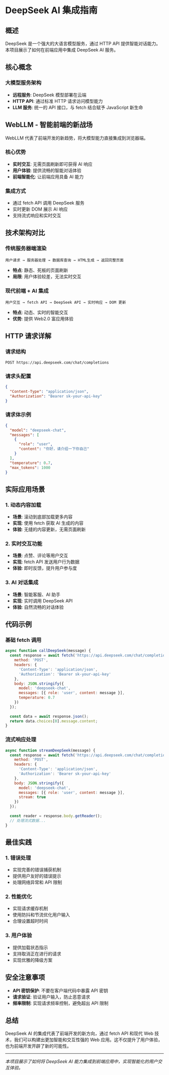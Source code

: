 # DeepSeek AI 集成指南

## 概述

DeepSeek 是一个强大的大语言模型服务，通过 HTTP API 提供智能对话能力。本项目展示了如何在前端应用中集成 DeepSeek AI 服务。

## 核心概念

### 大模型服务架构

- **远程服务**: DeepSeek 模型部署在云端
- **HTTP API**: 通过标准 HTTP 请求访问模型能力
- **LLM 服务**: 统一的 API 接口，与 fetch 结合赋予 JavaScript 新生命

## WebLLM - 智能前端的新战场

WebLLM 代表了前端开发的新趋势，将大模型能力直接集成到浏览器端。

### 核心优势

- **实时交互**: 无需页面刷新即可获得 AI 响应
- **用户体验**: 提供流畅的智能对话体验
- **前端智能化**: 让前端应用具备 AI 能力

### 集成方式

- 通过 fetch API 调用 DeepSeek 服务
- 实时更新 DOM 展示 AI 响应
- 支持流式响应和实时交互

## 技术架构对比

### 传统服务器端渲染

```
用户请求 → 服务器处理 → 数据库查询 → HTML生成 → 返回完整页面
```

- **特点**: 静态、死板的页面刷新
- **局限**: 用户体验较差，无法实时交互

### 现代前端 + AI 集成

```
用户交互 → fetch API → DeepSeek API → 实时响应 → DOM 更新
```

- **特点**: 动态、实时的智能交互
- **优势**: 提供 Web2.0 富应用体验

## HTTP 请求详解

### 请求结构

```
POST https://api.deepseek.com/chat/completions
```

### 请求头配置

```json
{
  "Content-Type": "application/json",
  "Authorization": "Bearer sk-your-api-key"
}
```

### 请求体示例

```json
{
  "model": "deepseek-chat",
  "messages": [
    {
      "role": "user",
      "content": "你好，请介绍一下你自己"
    }
  ],
  "temperature": 0.7,
  "max_tokens": 1000
}
```

## 实际应用场景

### 1. 动态内容加载

- **场景**: 滚动到底部加载更多内容
- **实现**: 使用 fetch 获取 AI 生成的内容
- **体验**: 无缝的内容更新，无需页面刷新

### 2. 实时交互功能

- **场景**: 点赞、评论等用户交互
- **实现**: fetch API 发送用户行为数据
- **体验**: 即时反馈，提升用户参与度

### 3. AI 对话集成

- **场景**: 智能客服、AI 助手
- **实现**: 实时调用 DeepSeek API
- **体验**: 自然流畅的对话体验

## 代码示例

### 基础 fetch 调用

```javascript
async function callDeepSeek(message) {
  const response = await fetch('https://api.deepseek.com/chat/completions', {
    method: 'POST',
    headers: {
      'Content-Type': 'application/json',
      'Authorization': 'Bearer sk-your-api-key'
    },
    body: JSON.stringify({
      model: 'deepseek-chat',
      messages: [{ role: 'user', content: message }],
      temperature: 0.7
    })
  });
  
  const data = await response.json();
  return data.choices[0].message.content;
}
```

### 流式响应处理

```javascript
async function streamDeepSeek(message) {
  const response = await fetch('https://api.deepseek.com/chat/completions', {
    method: 'POST',
    headers: {
      'Content-Type': 'application/json',
      'Authorization': 'Bearer sk-your-api-key'
    },
    body: JSON.stringify({
      model: 'deepseek-chat',
      messages: [{ role: 'user', content: message }],
      stream: true
    })
  });
  
  const reader = response.body.getReader();
  // 处理流式数据...
}
```

## 最佳实践

### 1. 错误处理

- 实现完善的错误捕获机制
- 提供用户友好的错误提示
- 处理网络异常和 API 限制

### 2. 性能优化

- 实现请求缓存机制
- 使用防抖和节流优化用户输入
- 合理设置超时时间

### 3. 用户体验

- 提供加载状态指示
- 支持取消正在进行的请求
- 实现优雅的降级方案

## 安全注意事项

- **API 密钥保护**: 不要在客户端代码中暴露 API 密钥
- **请求验证**: 验证用户输入，防止恶意请求
- **频率限制**: 实现请求频率控制，避免超出 API 限制

## 总结

DeepSeek AI 的集成代表了前端开发的新方向，通过 fetch API 和现代 Web 技术，我们可以构建出更加智能和交互性强的 Web 应用。这不仅提升了用户体验，也为前端开发开辟了新的可能性。

---

*本项目展示了如何将 DeepSeek AI 能力集成到前端应用中，实现智能化的用户交互体验。*
